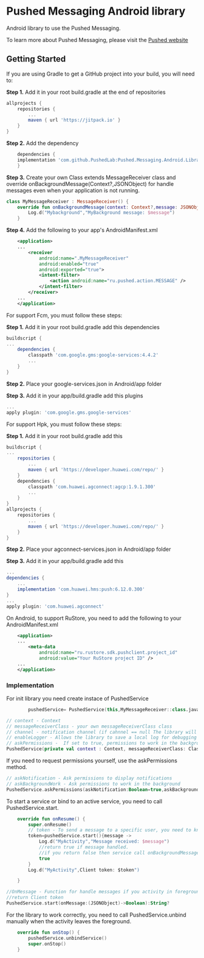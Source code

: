 # Pushed Messaging Android library

Android library to use the Pushed Messaging.

To learn more about Pushed Messaging, please visit the [Pushed website](https://pushed.ru)

## Getting Started

If you are using Gradle to get a GitHub project into your build, you will need to:

**Step 1.** Add it in your root build.gradle at the end of repositories 

```gradle
allprojects {
	repositories {
		...
		maven { url 'https://jitpack.io' }
	}
}
```

**Step 2.** Add the dependency

```gradle
    dependencies {
	implementation 'com.github.PushedLab:Pushed.Messaging.Android.Library:1.3.1'
    }
``` 

**Step 3.** Create your own Class extends MessageReceiver class and override onBackgroundMessage(Context?,JSONObject) 
for handle messages even when your application is not running.

```kotlin
class MyMessageReceiver : MessageReceiver() {
    override fun onBackgroundMessage(context: Context?,message: JSONObject) {
        Log.d("Mybackground","MyBackground message: $message")
    }
```

**Step 4.** Add the following to your app's AndroidManifest.xml

```xml
    <application>
    ...
        <receiver
            android:name=".MyMessageReceiver"
            android:enabled="true"
            android:exported="true">
            <intent-filter>
                <action android:name="ru.pushed.action.MESSAGE" />
            </intent-filter>
        </receiver>
    ...
    </application>
```

For support Fcm, you must follow these steps:

**Step 1.** Add it in your root build.gradle add this dependencies 

```gradle
buildscript {
...
    dependencies {
        classpath 'com.google.gms:google-services:4.4.2'
        ...
    }
}

```

**Step 2.** Place your google-services.json in Android/app folder

**Step 3.** Add it in your app/build.gradle add this plugins 

```gradle
...
apply plugin: 'com.google.gms.google-services'
```

For support Hpk, you must follow these steps:

**Step 1.** Add it in your root build.gradle add this 

```gradle
buildscript {
...
    repositories {
        ...
        maven { url 'https://developer.huawei.com/repo/' }
    }
    dependencies {
        classpath 'com.huawei.agconnect:agcp:1.9.1.300'
        ...
    }
}
allprojects {
    repositories {
        ...
        maven { url 'https://developer.huawei.com/repo/' }
    }
}

```

**Step 2.** Place your agconnect-services.json in Android/app folder

**Step 3.** Add it in your app/build.gradle add this 

```gradle
...
dependencies {
    ...
    implementation 'com.huawei.hms:push:6.12.0.300'
}
...
apply plugin: 'com.huawei.agconnect' 
```

On Android, to support RuStore, you need to add the following to your AndroidManifest.xml

```xml
    <application>
    ...
        <meta-data
            android:name="ru.rustore.sdk.pushclient.project_id"
            android:value="Your RuStore project ID" />
    ...
    </application>
```


### Implementation

For init library you need create instace of PushedService 

```kotlin
        pushedService= PushedService(this,MyMessageReceiver::class.java)
```

```kotlin
// context - Context
// messageReceiverClass - your own messageReceiverClass class
// channel - notification channel (if cahnnel == null The library will not show notifications)
// enableLogger - Allows the library to save a local log for debugging purposes
// askPermissions -  If set to true, permissions to work in the background and display notifications are automatically requested.
PushedService(private val context : Context, messageReceiverClass: Class<*>?,channel:String?="messages",enableLogger:Boolean=false, askPermissions:Boolean=true);

```

If you need to request permissions yourself, use the askPermissions method.

```kotlin
// askNotification - Ask permissions to display notifications
// askBackgroundWork - Ask permissions to work in the background
PushedService.askPermissions(askNotification:Boolean=true,askBackgroundWork:Boolean=true)
```

To start a service or bind to an active service, you need to call PushedService.start.

```kotlin
    override fun onResume() {
        super.onResume()
        // token - To send a message to a specific user, you need to know his Client token.
        token=pushedService.start(){message ->
            Log.d("MyActivity","Message received: $message")
            //return true if message handled.
            //if you return false then service call onBackgroundMessage.
            true
        }
        Log.d("MyActivity",Client token: $token")

    }
```

```kotlin
//OnMessage - Function for handle messages if you activity in foreground
//return Client token
PushedService.start(onMessage:(JSONObject)->Boolean):String?
```

For the library to work correctly, you need to call PushedService.unbind manually when the activity leaves the foreground.

```kotlin
    override fun onStop() {
        pushedService.unbindService()
        super.onStop()
    }
```




